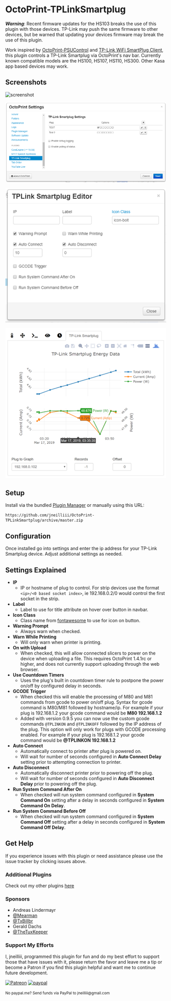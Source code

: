 # OctoPrint-TPLinkSmartplug

***Warning***: Recent firmware updates for the HS103 breaks the use of this plugin with those devices. TP-Link may push the same firmware to other devices, but be warned that updating your devices firmware may break the use of this plugin.

Work inspired by [OctoPrint-PSUControl](https://github.com/kantlivelong/OctoPrint-PSUControl) and [TP-Link WiFi SmartPlug Client](https://github.com/softScheck/tplink-smartplug), this plugin controls a TP-Link Smartplug via OctoPrint's nav bar. Currently known compatible models are the HS100, HS107, HS110, HS300. Other Kasa app based devices may work.

##  Screenshots
![screenshot](screenshot.png)

![screenshot](settings.png)

![screenshot](plugeditor.png)

![screenshot](screenshot_tab.png)

## Setup

Install via the bundled [Plugin Manager](https://github.com/foosel/OctoPrint/wiki/Plugin:-Plugin-Manager)
or manually using this URL:

    https://github.com/jneilliii/OctoPrint-TPLinkSmartplug/archive/master.zip


## Configuration

Once installed go into settings and enter the ip address for your TP-Link Smartplug device. Adjust additional settings as needed.

## Settings Explained
- **IP**
  - IP or hostname of plug to control. For strip devices use the format `<ip>/<0 based socket index>`, ie 192.168.0.2/0 would control the first socket in the strip.
- **Label**
  - Label to use for title attribute on hover over button in navbar.
- **Icon Class**
  - Class name from [fontawesome](https://fontawesome.com/v3.2.1/icons/) to use for icon on button.
- **Warning Prompt**
  - Always warn when checked.
- **Warn While Printing**
  - Will only warn when printer is printing.
- **On with Upload**
  - When checked, this will allow connected slicers to power on the device when uploading a file.  This requires OctoPrint 1.4.1rc or higher, and does not currently support uploading through the web browser.
- **Use Countdown Timers**
  - Uses the plug's built in countdown timer rule to postpone the power on/off by configured delay in seconds.
- **GCODE Trigger**
  - When checked this will enable the processing of M80 and M81 commands from gcode to power on/off plug.  Syntax for gcode command is M80/M81 followed by hostname/ip.  For example if your plug is 192.168.1.2 your gcode command would be **M80 192.168.1.2**
  - Added with version 0.9.5 you can now use the custom gcode commands `@TPLINKON` and `@TPLINKOFF` followed by the IP address of the plug.  This option will only work for plugs with GCODE processing enabled.  For example if your plug is 192.168.1.2 your gcode command would be **@TPLINKON 192.168.1.2**
- **Auto Connect**
  - Automatically connect to printer after plug is powered on.
  - Will wait for number of seconds configured in **Auto Connect Delay** setting prior to attempting connection to printer.
- **Auto Disconnect**
  - Automatically disconnect printer prior to powering off the plug.
  - Will wait for number of seconds configured in **Auto Disconnect Delay** prior to powering off the plug.
- **Run System Command After On**
  - When checked will run system command configured in **System Command On** setting after a delay in seconds configured in **System Command On Delay**.
- **Run System Command Before Off**
  - When checked will run system command configured in **System Command Off** setting after a delay in seconds configured in **System Command Off Delay**.
  
## Get Help

If you experience issues with this plugin or need assistance please use the issue tracker by clicking issues above.

### Additional Plugins

Check out my other plugins [here](https://plugins.octoprint.org/by_author/#jneilliii)

### Sponsors
- Andreas Lindermayr
- [@Mearman](https://github.com/Mearman)
- [@TxBillbr](https://github.com/TxBillbr)
- Gerald Dachs
- [@TheTuxKeeper](https://github.com/thetuxkeeper)

### Support My Efforts
I, jneilliii, programmed this plugin for fun and do my best effort to support those that have issues with it, please return the favor and leave me a tip or become a Patron if you find this plugin helpful and want me to continue future development.

[![Patreon](patreon-with-text-new.png)](https://www.patreon.com/jneilliii) [![paypal](paypal-with-text.png)](https://paypal.me/jneilliii)

<small>No paypal.me? Send funds via PayPal to jneilliii&#64;gmail&#46;com</small>

